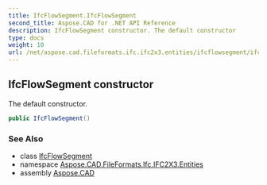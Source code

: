 ```yaml
---
title: IfcFlowSegment.IfcFlowSegment
second_title: Aspose.CAD for .NET API Reference
description: IfcFlowSegment constructor. The default constructor
type: docs
weight: 10
url: /net/aspose.cad.fileformats.ifc.ifc2x3.entities/ifcflowsegment/ifcflowsegment/
---
```

## IfcFlowSegment constructor

The default constructor.

```csharp
public IfcFlowSegment()
```

### See Also

* class [IfcFlowSegment](../)
* namespace [Aspose.CAD.FileFormats.Ifc.IFC2X3.Entities](../../ifcflowsegment/)
* assembly [Aspose.CAD](../../../)


